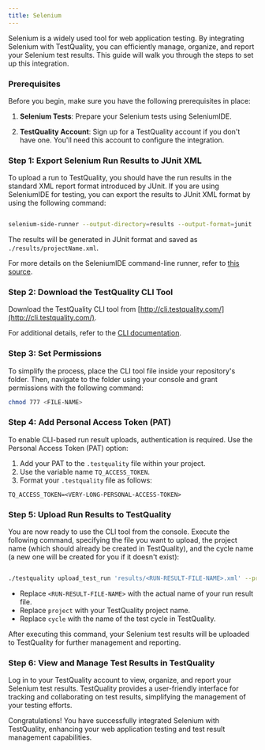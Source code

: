```yaml
---
title: Selenium 
---
```


Selenium is a widely used tool for web application testing. By integrating Selenium with TestQuality, you can efficiently manage, organize, and report your Selenium test results. This guide will walk you through the steps to set up this integration.

### Prerequisites

Before you begin, make sure you have the following prerequisites in place:

1. **Selenium Tests**: Prepare your Selenium tests using SeleniumIDE.

2. **TestQuality Account**: Sign up for a TestQuality account if you don't have one. You'll need this account to configure the integration.

### Step 1: Export Selenium Run Results to JUnit XML

To upload a run to TestQuality, you should have the run results in the standard XML report format introduced by JUnit. If you are using SeleniumIDE for testing, you can export the results to JUnit XML format by using the following command:

```bash

selenium-side-runner --output-directory=results --output-format=junit
```

The results will be generated in JUnit format and saved as `./results/projectName.xml`.

For more details on the SeleniumIDE command-line runner, refer to [this source](https://www.selenium.dev/selenium-ide/docs/en/introduction/command-line-runner).

### Step 2: Download the TestQuality CLI Tool

Download the TestQuality CLI tool from [http://cli.testquality.com/](http://cli.testquality.com/).

For additional details, refer to the [CLI documentation](testquality_cli).

### Step 3: Set Permissions

To simplify the process, place the CLI tool file inside your repository's folder. Then, navigate to the folder using your console and grant permissions with the following command:

```bash
chmod 777 <FILE-NAME>
```
### Step 4: Add Personal Access Token (PAT)

To enable CLI-based run result uploads, authentication is required. Use the Personal Access Token (PAT) option:

1. Add your PAT to the `.testquality` file within your project.
2. Use the variable name `TQ_ACCESS_TOKEN`.
3. Format your `.testquality` file as follows:

```plaintext
TQ_ACCESS_TOKEN=<VERY-LONG-PERSONAL-ACCESS-TOKEN>
```
### Step 5: Upload Run Results to TestQuality

You are now ready to use the CLI tool from the console. Execute the following command, specifying the file you want to upload, the project name (which should already be created in TestQuality), and the cycle name (a new one will be created for you if it doesn't exist):

```bash

./testquality upload_test_run 'results/<RUN-RESULT-FILE-NAME>.xml' --project_name=project --plan_name=cycle
```
- Replace `<RUN-RESULT-FILE-NAME>` with the actual name of your run result file.
- Replace `project` with your TestQuality project name.
- Replace `cycle` with the name of the test cycle in TestQuality.


After executing this command, your Selenium test results will be uploaded to TestQuality for further management and reporting.

### Step 6: View and Manage Test Results in TestQuality

Log in to your TestQuality account to view, organize, and report your Selenium test results. TestQuality provides a user-friendly interface for tracking and collaborating on test results, simplifying the management of your testing efforts.

Congratulations! You have successfully integrated Selenium with TestQuality, enhancing your web application testing and test result management capabilities.
